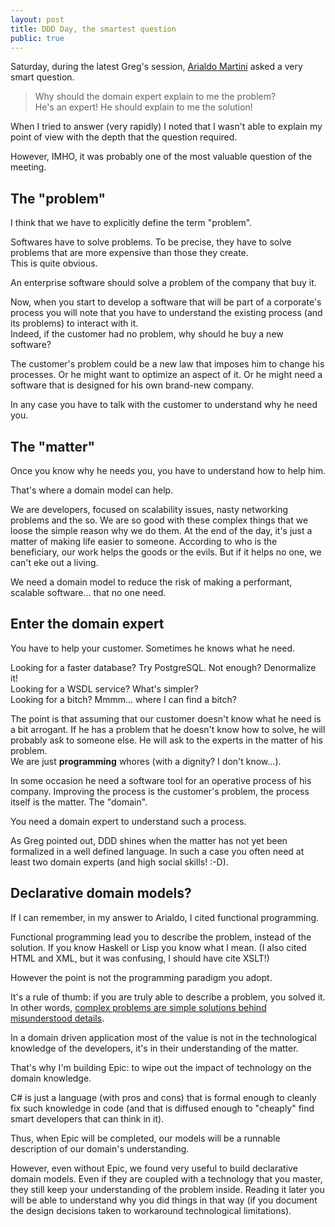 ```yaml
---
layout: post
title: DDD Day, the smartest question
public: true
---
```

Saturday, during the latest Greg's session, [Arialdo Martini][arialdo] asked a 
very smart question.

> Why should the domain expert explain to me the problem?  
> He's an expert! He should explain to me the solution!

When I tried to answer (very rapidly) I noted that I wasn't able to explain my 
point of view with the depth that the question required.

However, IMHO, it was probably one of the most valuable question of the meeting.

The "problem"
-------------
I think that we have to explicitly define the term "problem".

Softwares have to solve problems. To be precise, they have to solve 
problems that are more expensive than those they create.  
This is quite obvious.

An enterprise software should solve a problem of the company that buy it.

Now, when you start to develop a software that will be part of a corporate's 
process you will note that you have to understand the existing process (and its
problems) to interact with it.  
Indeed, if the customer had no problem, why should he buy a new software?

The customer's problem could be a new law that imposes him to change his 
processes. Or he might want to optimize an aspect of it. Or he might need a 
software that is designed for his own brand-new company.

In any case you have to talk with the customer to understand why he need you.

The "matter"
------------
Once you know why he needs you, you have to understand how to help him.

That's where a domain model can help. 

We are developers, focused on scalability issues, nasty networking problems and 
the so. We are so good with these complex things that we loose the simple reason 
why we do them. At the end of the day, it's just a matter of making life easier 
to someone. 
According to who is the beneficiary, our work helps the goods or the evils. 
But if it helps no one, we can't eke out a living.

We need a domain model to reduce the risk of making a performant, scalable 
software... that no one need.

Enter the domain expert 
-----------------------
You have to help your customer. Sometimes he knows what he need.

Looking for a faster database? Try PostgreSQL. Not enough? Denormalize it!  
Looking for a WSDL service? What's simpler?  
Looking for a bitch? Mmmm... where I can find a bitch?

The point is that assuming that our customer doesn't know what he need is a bit 
arrogant. If he has a problem that he doesn't know how to solve, he will 
probably ask to someone else. He will ask to the experts in the matter of his 
problem.   
We are just **programming** whores (with a dignity? I don't know...). 

In some occasion he need a software tool for an operative process of his company.
Improving the process is the customer's problem, the process itself is the 
matter. The "domain".

You need a domain expert to understand such a process.

As Greg pointed out, DDD shines when the matter has not yet been formalized in 
a well defined language. In such a case you often need at least two domain 
experts (and high social skills! :-D).

Declarative domain models?
--------------------------
If I can remember, in my answer to Arialdo, I cited functional programming.

Functional programming lead you to describe the problem, instead of the solution.
If you know Haskell or Lisp you know what I mean.
(I also cited HTML and XML, but it was confusing, I should have cite XSLT!)

However the point is not the programming paradigm you adopt.

It's a rule of thumb: if you are truly able to describe a problem, you solved it.
In other words, [complex problems are simple solutions behind misunderstood details][tesio].

In a domain driven application most of the value is not in the technological 
knowledge of the developers, it's in their understanding of the matter.

That's why I'm building Epic: to wipe out the impact of technology on the
domain knowledge.

C# is just a language (with pros and cons) that is formal enough to cleanly 
fix such knowledge in code (and that is diffused enough to "cheaply" find 
smart developers that can think in it).

Thus, when Epic will be completed, our models will be a runnable description 
of our domain's understanding. 

However, even without Epic, we found very useful
to build declarative domain models. Even if they are coupled with a technology
that you master, they still keep your understanding of the problem inside.
Reading it later you will be able to understand why you did things in that way
(if you document the design decisions taken to workaround technological 
limitations).


[arialdo]: http://arialdomartini.wordpress.com/
[tesio]: http://www.tesio.it/
